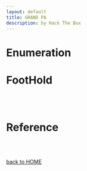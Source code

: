 ```yaml
---
layout: default
title: GRAND PA
description: by Hack The Box
---
```


<h3 align="center">

</h3>

# Enumeration

# FootHold

<br><br>

# Reference

<br><br>

[back to HOME](./)
